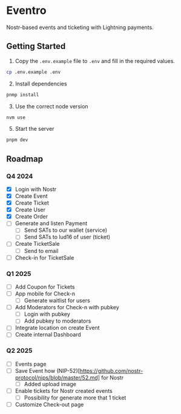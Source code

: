 # Eventro

Nostr-based events and ticketing with Lightning payments.

## Getting Started

1. Copy the `.env.example` file to `.env` and fill in the required values.

```bash
cp .env.example .env
```

2. Install dependencies

```bash
pnmp install
```

3. Use the correct node version

```bash
nvm use
```

5. Start the server

```bash
pnpm dev
```

## Roadmap

### Q4 2024

- [x] Login with Nostr
- [x] Create Event
- [x] Create Ticket
- [x] Create User
- [x] Create Order
- [ ] Generate and listen Payment
  - [ ] Send SATs to our wallet (service)
  - [ ] Send SATs to lud16 of user (ticket)
- [ ] Create TicketSale
  - [ ] Send to email
- [ ] Check-in for TicketSale

### Q1 2025

- [ ] Add Coupon for Tickets
- [ ] App mobile for Check-n
  - [ ] Generate waitlist for users
- [ ] Add Moderators for Check-n with pubkey
  - [ ] Login with pubkey
  - [ ] Add pubkey to moderators
- [ ] Integrate location on create Event
- [ ] Create internal Dashboard

### Q2 2025

- [ ] Events page
- [ ] Save Event how (NIP-52)[https://github.com/nostr-protocol/nips/blob/master/52.md] for Nostr
  - [ ] Added upload image
- [ ] Enable tickets for Nostr created events
  - [ ] Possibility for generate more that 1 ticket
- [ ] Customize Check-out page
